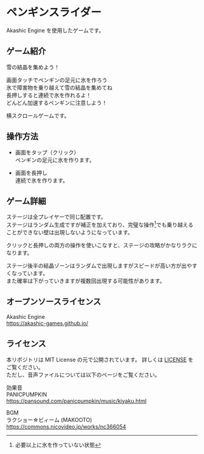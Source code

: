 # ペンギンスライダー
Akashic Engine を使用したゲームです。

## ゲーム紹介
雪の結晶を集めよう！  

画面タッチでペンギンの足元に氷を作ろう  
氷で障害物を乗り越えて雪の結晶を集めてね  
長押しすると連続で氷を作れるよ！  
どんどん加速するペンギンに注意しよう！  

横スクロールゲームです。

## 操作方法
- 画面をタップ（クリック）  
ペンギンの足元に氷を作ります。

- 画面を長押し  
連続で氷を作ります。 

## ゲーム詳細
ステージは全プレイヤーで同じ配置です。  
ステージはランダム生成ですが補正を加えており、完璧な操作[^1]でも乗り越えることができない壁は出現しないようになっています。  
[^1]: 必要以上に氷を作っていない状態  

クリックと長押しの両方の操作を使いこなすと、ステージの攻略がかなりラクになります。  

ステージ後半の結晶ゾーンはランダムで出現しますがスピードが高い方が出やすくなっています。  
また確率は下がっていきますが複数回出現する可能性があります。

## オープンソースライセンス
Akashic Engine  
https://akashic-games.github.io/  

## ライセンス
本リポジトリは MIT License の元で公開されています。 詳しくは [LICENSE](/LICENSE) をご覧ください。  
ただし、音声ファイルについては以下のページをご覧ください。

効果音  
PANICPUMPKIN  
https://pansound.com/panicpumpkin/music/kiyaku.html  

BGM  
ラクショー☆ビィーム (MAKOOTO)  
https://commons.nicovideo.jp/works/nc366054


